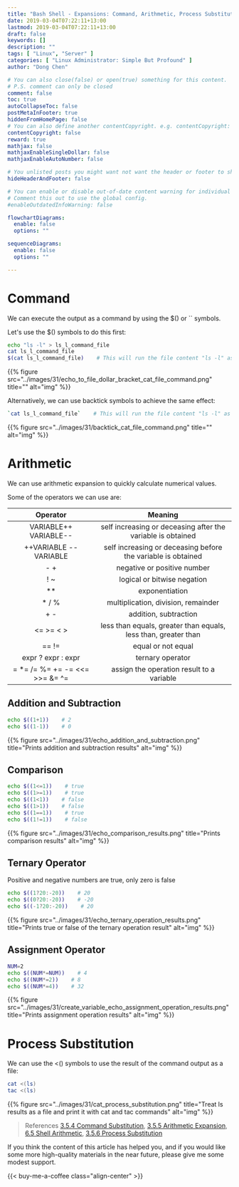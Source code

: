```yaml
---
title: "Bash Shell - Expansions: Command, Arithmetic, Process Substitution"
date: 2019-03-04T07:22:11+13:00
lastmod: 2019-03-04T07:22:11+13:00
draft: false
keywords: []
description: ""
tags: [ "Linux", "Server" ]
categories: [ "Linux Administrator: Simple But Profound" ]
author: "Dong Chen"

# You can also close(false) or open(true) something for this content.
# P.S. comment can only be closed
comment: false
toc: true
autoCollapseToc: false
postMetaInFooter: true
hiddenFromHomePage: false
# You can also define another contentCopyright. e.g. contentCopyright: "This is another copyright."
contentCopyright: false
reward: true
mathjax: false
mathjaxEnableSingleDollar: false
mathjaxEnableAutoNumber: false

# You unlisted posts you might want not want the header or footer to show
hideHeaderAndFooter: false

# You can enable or disable out-of-date content warning for individual post.
# Comment this out to use the global config.
#enableOutdatedInfoWarning: false

flowchartDiagrams:
  enable: false
  options: ""

sequenceDiagrams: 
  enable: false
  options: ""

---
```


<!--more-->

# Command

We can execute the output as a command by using the $() or `` symbols.

Let's use the $() symbols to do this first:

```bash
echo "ls -l" > ls_l_command_file
cat ls_l_command_file
$(cat ls_l_command_file)    # This will run the file content "ls -l" as a command.
```

{{% figure src="../images/31/echo_to_file_dollar_bracket_cat_file_command.png" title="" alt="img" %}}

Alternatively, we can use backtick symbols to achieve the same effect:

```bash
`cat ls_l_command_file`    # This will run the file content "ls -l" as a command.
```

{{% figure src="../images/31/backtick_cat_file_command.png" title="" alt="img" %}}

# Arithmetic

We can use arithmetic expansion to quickly calculate numerical values.

Some of the operators we can use are:

| Operator | Meaning |
|:-------------:|:---------------:|
| VARIABLE++ VARIABLE-- | self increasing or deceasing after the variable is obtained |
| ++VARIABLE --VARIABLE | self increasing or deceasing before the variable is obtained |
| - + | negative or positive number |
| ! ~ | logical or bitwise negation |
| ** | exponentiation |
| * / % | multiplication, division, remainder |
| + - | addition, subtraction |
| <= >= < > | less than equals, greater than equals, less than, greater than |
| == != | equal or not equal |
| expr ? expr : expr | ternary operator |
| = *= /= %= += -= <<= >>= &= ^= | assign the operation result to a variable |

## Addition and Subtraction

```bash
echo $((1+1))    # 2
echo $((1-1))    # 0
```

{{% figure src="../images/31/echo_addition_and_subtraction.png" title="Prints addition and subtraction results" alt="img" %}}

## Comparison

```bash
echo $((1<=1))    # true
echo $((1>=1))    # true
echo $((1<1))    # false
echo $((1>1))    # false
echo $((1==1))    # true
echo $((1!=1))    # false
```

{{% figure src="../images/31/echo_comparison_results.png" title="Prints comparison results" alt="img" %}}

## Ternary Operator

Positive and negative numbers are true, only zero is false

```bash
echo $((1?20:-20))    # 20
echo $((0?20:-20))    # -20
echo $((-1?20:-20))    # 20
```

{{% figure src="../images/31/echo_ternary_operation_results.png" title="Prints true or false of the ternary operation result" alt="img" %}}

## Assignment Operator

```bash
NUM=2
echo $((NUM*=NUM))    # 4
echo $((NUM*=2))    # 8
echo $((NUM*=4))    # 32
```

{{% figure src="../images/31/create_variable_echo_assignment_operation_results.png" title="Prints assignment operation results" alt="img" %}}

# Process Substitution

We can use the <() symbols to use the result of the command output as a file:

```bash
cat <(ls)
tac <(ls)
```

{{% figure src="../images/31/cat_process_substitution.png" title="Treat ls results as a file and print it with cat and tac commands" alt="img" %}}

> References
> [3.5.4 Command Substitution](https://www.gnu.org/software/bash/manual/html_node/Command-Substitution.html),
> [3.5.5 Arithmetic Expansion](https://www.gnu.org/software/bash/manual/html_node/Arithmetic-Expansion.html),
> [6.5 Shell Arithmetic](https://www.gnu.org/software/bash/manual/html_node/Shell-Arithmetic.html),
> [3.5.6 Process Substitution](https://www.gnu.org/software/bash/manual/html_node/Process-Substitution.html)

If you think the content of this article has helped you, and if you would like some more high-quality materials in the near future, please give me some modest support.

<!-- Buy Me a Coffee Button -->
{{< buy-me-a-coffee class="align-center" >}}
